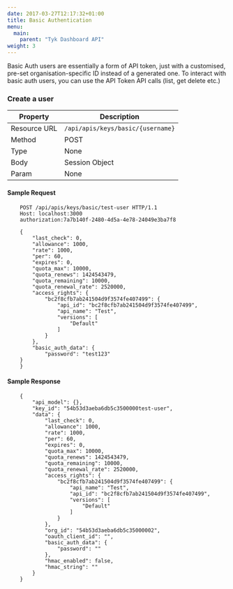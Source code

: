 ```yaml
---
date: 2017-03-27T12:17:32+01:00
title: Basic Authentication
menu:
  main:
    parent: "Tyk Dashboard API"
weight: 3 
---
```


Basic Auth users are essentially a form of API token, just with a customised, pre-set organisation-specific ID instead of a generated one. To interact with basic auth users, you can use the API Token API calls (list, get delete etc.)

### Create a user

| **Property** | **Description**                   |
| ------------ | --------------------------------- |
| Resource URL | `/api/apis/keys/basic/{username}` |
| Method       | POST                              |
| Type         | None                              |
| Body         | Session Object                    |
| Param        | None                              |

#### Sample Request

```
    POST /api/apis/keys/basic/test-user HTTP/1.1
    Host: localhost:3000
    authorization:7a7b140f-2480-4d5a-4e78-24049e3ba7f8
    
    {
        "last_check": 0,
        "allowance": 1000,
        "rate": 1000,
        "per": 60,
        "expires": 0,
        "quota_max": 10000,
        "quota_renews": 1424543479,
        "quota_remaining": 10000,
        "quota_renewal_rate": 2520000,
        "access_rights": {
            "bc2f8cfb7ab241504d9f3574fe407499": {
                "api_id": "bc2f8cfb7ab241504d9f3574fe407499",
                "api_name": "Test",
                "versions": [
                    "Default"
                ]
            }
        },
        "basic_auth_data": {
            "password": "test123"
    }
    }
```

#### Sample Response

```
    {
        "api_model": {},
        "key_id": "54b53d3aeba6db5c3500000test-user",
        "data": {
            "last_check": 0,
            "allowance": 1000,
            "rate": 1000,
            "per": 60,
            "expires": 0,
            "quota_max": 10000,
            "quota_renews": 1424543479,
            "quota_remaining": 10000,
            "quota_renewal_rate": 2520000,
            "access_rights": {
                "bc2f8cfb7ab241504d9f3574fe407499": {
                    "api_name": "Test",
                    "api_id": "bc2f8cfb7ab241504d9f3574fe407499",
                    "versions": [
                        "Default"
                    ]
                }
            },
            "org_id": "54b53d3aeba6db5c35000002",
            "oauth_client_id": "",
            "basic_auth_data": {
                "password": ""
            },
            "hmac_enabled": false,
            "hmac_string": ""
        }
    }
```
